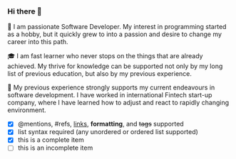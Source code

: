### Hi there 👋

<!--
**epulke/epulke** is a ✨ _special_ ✨ repository because its `README.md` (this file) appears on your GitHub profile.

Here are some ideas to get you started:

- 🔭 I’m currently working on ...
- 🌱 I’m currently learning ...
- 👯 I’m looking to collaborate on ...
- 🤔 I’m looking for help with ...
- 💬 Ask me about ...
- 📫 How to reach me: ...
- 😄 Pronouns: ...
- ⚡ Fun fact: ...
-->

:art:  I am passionate Software Developer. My interest in programming started as a hobby, but it quickly grew to into a passion and desire to change my career into this path.

:mortar_board:  I am fast learner who never stops on the things that are already achieved. My thrive for knowledge can be supported not only by my long list of      previous education, but also by my previous experience.

:briefcase:  My previous experience strongly supports my current endeavours in software development. 
            I have worked in international Fintech start-up company, where I have learned how to adjust and react to rapidly changing environment. 

- [x] @mentions, #refs, [links](), **formatting**, and <del>tags</del> supported
- [x] list syntax required (any unordered or ordered list supported)
- [x] this is a complete item
- [ ] this is an incomplete item
